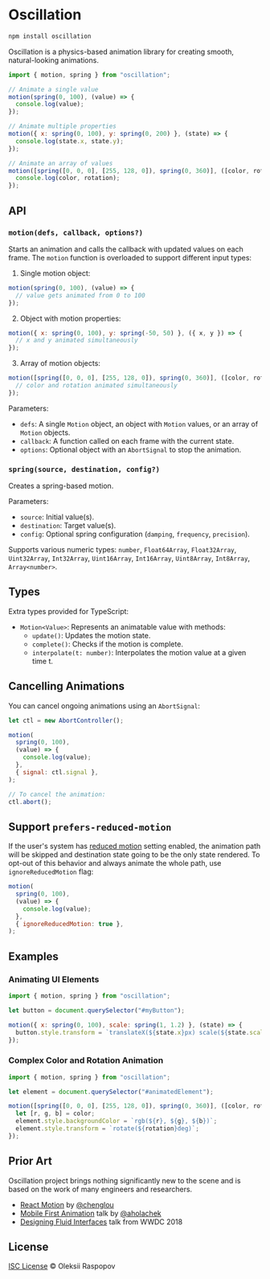 # Oscillation

```bash
npm install oscillation
```

Oscillation is a physics-based animation library for creating smooth, natural-looking animations.

```js
import { motion, spring } from "oscillation";

// Animate a single value
motion(spring(0, 100), (value) => {
  console.log(value);
});

// Animate multiple properties
motion({ x: spring(0, 100), y: spring(0, 200) }, (state) => {
  console.log(state.x, state.y);
});

// Animate an array of values
motion([spring([0, 0, 0], [255, 128, 0]), spring(0, 360)], ([color, rotation]) => {
  console.log(color, rotation);
});
```

## API

### `motion(defs, callback, options?)`

Starts an animation and calls the callback with updated values on each frame. The `motion` function
is overloaded to support different input types:

1. Single motion object:

```js
motion(spring(0, 100), (value) => {
  // value gets animated from 0 to 100
});
```

2. Object with motion properties:

```js
motion({ x: spring(0, 100), y: spring(-50, 50) }, ({ x, y }) => {
  // x and y animated simultaneously
});
```

3. Array of motion objects:

```js
motion([spring([0, 0, 0], [255, 128, 0]), spring(0, 360)], ([color, rotation]) => {
  // color and rotation animated simultaneously
});
```

Parameters:

- `defs`: A single `Motion` object, an object with `Motion` values, or an array of `Motion` objects.
- `callback`: A function called on each frame with the current state.
- `options`: Optional object with an `AbortSignal` to stop the animation.

### `spring(source, destination, config?)`

Creates a spring-based motion.

Parameters:

- `source`: Initial value(s).
- `destination`: Target value(s).
- `config`: Optional spring configuration (`damping`, `frequency`, `precision`).

Supports various numeric types: `number`, `Float64Array`, `Float32Array`, `Uint32Array`,
`Int32Array`, `Uint16Array`, `Int16Array`, `Uint8Array`, `Int8Array`, `Array<number>`.

## Types

Extra types provided for TypeScript:

- `Motion<Value>`: Represents an animatable value with methods:
  - `update()`: Updates the motion state.
  - `complete()`: Checks if the motion is complete.
  - `interpolate(t: number)`: Interpolates the motion value at a given time t.

## Cancelling Animations

You can cancel ongoing animations using an `AbortSignal`:

```js
let ctl = new AbortController();

motion(
  spring(0, 100),
  (value) => {
    console.log(value);
  },
  { signal: ctl.signal },
);

// To cancel the animation:
ctl.abort();
```

## Support `prefers-reduced-motion`

If the user's system has
[reduced motion](https://developer.mozilla.org/en-US/docs/Web/CSS/@media/prefers-reduced-motion)
setting enabled, the animation path will be skipped and destination state going to be the only state
rendered. To opt-out of this behavior and always animate the whole path, use `ignoreReducedMotion`
flag:

```js
motion(
  spring(0, 100),
  (value) => {
    console.log(value);
  },
  { ignoreReducedMotion: true },
);
```

## Examples

### Animating UI Elements

```js
import { motion, spring } from "oscillation";

let button = document.querySelector("#myButton");

motion({ x: spring(0, 100), scale: spring(1, 1.2) }, (state) => {
  button.style.transform = `translateX(${state.x}px) scale(${state.scale})`;
});
```

### Complex Color and Rotation Animation

```js
import { motion, spring } from "oscillation";

let element = document.querySelector("#animatedElement");

motion([spring([0, 0, 0], [255, 128, 0]), spring(0, 360)], ([color, rotation]) => {
  let [r, g, b] = color;
  element.style.backgroundColor = `rgb(${r}, ${g}, ${b})`;
  element.style.transform = `rotate(${rotation}deg)`;
});
```

## Prior Art

Oscillation project brings nothing significantly new to the scene and is based on the work of many
engineers and researchers.

- [React Motion](https://github.com/chenglou/react-motion) by
  [@chenglou](https://github.com/chenglou)
- [Mobile First Animation](https://github.com/aholachek/mobile-first-animation) talk by
  [@aholachek](https://github.com/aholachek)
- [Designing Fluid Interfaces](https://developer.apple.com/videos/play/wwdc2018/803/) talk from WWDC
  2018

## License

[ISC License](./LICENSE) &copy; Oleksii Raspopov
